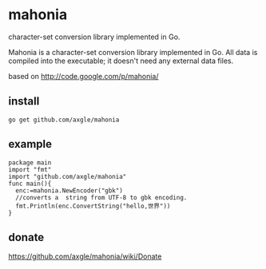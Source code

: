 mahonia
=======

 character-set conversion library implemented in Go.

 Mahonia is a character-set conversion library implemented in Go.
 All data is compiled into the executable; it doesn't need any external data files.

 based on http://code.google.com/p/mahonia/

install
-------

	go get github.com/axgle/mahonia

example
-------

	package main
	import "fmt"
	import "github.com/axgle/mahonia"
	func main(){
	  enc:=mahonia.NewEncoder("gbk")
	  //converts a  string from UTF-8 to gbk encoding.
	  fmt.Println(enc.ConvertString("hello,世界"))  
	}

donate
-------
https://github.com/axgle/mahonia/wiki/Donate
